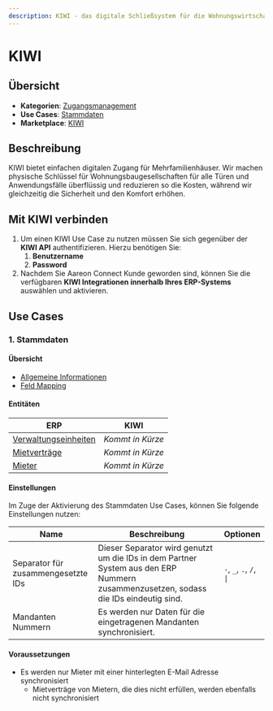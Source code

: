 ```yaml
---
description: KIWI - das digitale Schließsystem für die Wohnungswirtschaft
---
```


# KIWI

## Übersicht

* **Kategorien**: [Zugangsmanagement](../kategorien/zugangsmanagement.md)
* **Use Cases**: [Stammdaten](kiwi.md#stammdaten)
* **Marketplace**: [KIWI](https://marketplace.aareon.com/de/listings/kiwi)

## Beschreibung

KIWI bietet einfachen digitalen Zugang für Mehrfamilienhäuser. Wir machen physische Schlüssel für Wohnungsbaugesellschaften für alle Türen und Anwendungsfälle überflüssig und reduzieren so die Kosten, während wir gleichzeitig die Sicherheit und den Komfort erhöhen.

## Mit KIWI verbinden

1. Um einen KIWI Use Case zu nutzen müssen Sie sich gegenüber der **KIWI API** authentifizieren. Hierzu benötigen Sie:
   1. **Benutzername**
   2. **Password**
2. Nachdem Sie Aareon Connect Kunde geworden sind, können Sie die verfügbaren **KIWI Integrationen innerhalb Ihres ERP-Systems** auswählen und aktivieren.

## Use Cases

### 1. Stammdaten

#### Übersicht

* [Allgemeine Informationen](../use-cases/stammdaten.md)
* [Feld Mapping](https://docs.google.com/spreadsheets/d/1b5iCRsnGxBGTXNzHzaNm0SlfRoIpbRofghzS-7HwbVc/edit#gid=1213044489\&fvid=23969279)

#### Entitäten

| ERP                                                            | KIWI             |
| -------------------------------------------------------------- | ---------------- |
| [Verwaltungseinheiten](../kategorien/eigentuemerverwaltung.md) | _Kommt in Kürze_ |
| [Mietverträge](../entitaeten/mietvertraege.md)                 | _Kommt in Kürze_ |
| [Mieter](../entitaeten/mieter.md)                              | _Kommt in Kürze_ |

#### Einstellungen

Im Zuge der Aktivierung des Stammdaten Use Cases, können Sie folgende Einstellungen nutzen:

<table><thead><tr><th width="165">Name</th><th width="450.33333333333326">Beschreibung</th><th>Optionen</th></tr></thead><tbody><tr><td>Separator für zusammengesetzte IDs</td><td>Dieser Separator wird genutzt um die IDs in dem Partner System aus den ERP Nummern zusammenzusetzen, sodass die IDs eindeutig sind.</td><td><code>-</code>, <code>_</code>, <code>.</code>, <code>/</code>, <code>|</code></td></tr><tr><td>Mandanten Nummern</td><td>Es werden nur Daten für die eingetragenen Mandanten synchronisiert.</td><td></td></tr></tbody></table>

#### Voraussetzungen

* Es werden nur Mieter mit einer hinterlegten E-Mail Adresse synchronisiert
  * Mietverträge von Mietern, die dies nicht erfüllen, werden ebenfalls nicht synchronisiert
